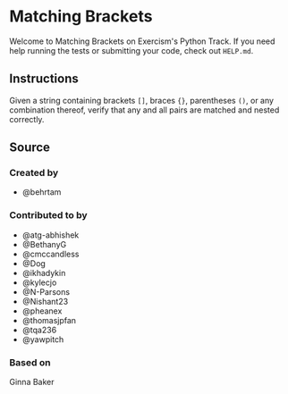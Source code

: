 # Matching Brackets

Welcome to Matching Brackets on Exercism's Python Track.
If you need help running the tests or submitting your code, check out `HELP.md`.

## Instructions

Given a string containing brackets `[]`, braces `{}`, parentheses `()`,
or any combination thereof, verify that any and all pairs are matched
and nested correctly.

## Source

### Created by
 
- @behrtam

### Contributed to by

- @atg-abhishek
- @BethanyG
- @cmccandless
- @Dog
- @ikhadykin
- @kylecjo
- @N-Parsons
- @Nishant23
- @pheanex
- @thomasjpfan
- @tqa236
- @yawpitch

### Based on

Ginna Baker